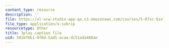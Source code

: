 ```yaml
---
content_type: resource
description: ''
file: https://ol-ocw-studio-app-qa.s3.amazonaws.com/courses/5-07sc-biological-chemistry-i-fall-2013/501bf6b10f8d5ad5acaadc51ada468ae_bzwf2tgC23E.vtt
file_type: application/x-subrip
resourcetype: Other
title: 3play caption file
uid: 501bf6b1-0f8d-5ad5-acaa-dc51ada468ae
---
```


